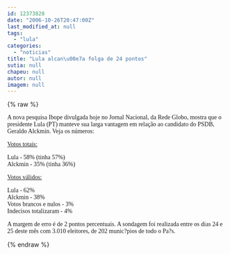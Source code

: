 ```yaml
---
id: 12373828
date: "2006-10-26T20:47:00Z"
last_modified_at: null
tags:
  - "lula"
categories:
  - "noticias"
title: "Lula alcan\u00e7a folga de 24 pontos"
sutia: null
chapeu: null
autor: null
imagem: null
---
```

{% raw %}
<p><P><FONT face=Verdana>A nova pesquisa Ibope divulgada hoje no Jornal Nacional, da Rede Globo, mostra que o presidente Lula (PT)&nbsp;manteve sua larga vantagem em relação ao candidato do PSDB, Geraldo Alckmin. Veja os números:</FONT></P></p>
<p><P><FONT face=Verdana><U>Votos totais:</U></FONT></P></p>
<p><P><FONT face=Verdana>Lula - 58% (tinha 57%)<BR>Alckmin - 35% (tinha 36%)</FONT></P></p>
<p><P><FONT face=Verdana><U>Votos válidos:</U></FONT></P></p>
<p><P><FONT face=Verdana>Lula - 62%<BR>Alckmin - 38%<BR>Votos brancos e nulos - 3%<BR>Indecisos totalizaram - 4%</FONT></P></p>
<p><P><FONT face=Verdana>A margem de erro é de 2 pontos percentuais. A sondagem foi realizada entre os dias 24 e 25 deste mês com 3.010 eleitores, de 202 munic?pios de todo o Pa?s.</FONT></P> </p>
{% endraw %}